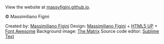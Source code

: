 View the website at [massyfigini.github.io](https://massyfigini.github.io).

© Massimiliano Figini

Created by: [Massimiliano Figini](https://massyfigini.github.io)
Design: [Massimiliano Figini](http://massyfigini.github.io) + [HTML5 UP](https://html5up.net) + [Font Awesome](https://fortawesome.github.com/Font-Awesome) 
Background image: [The Matrix](https://www.warnerbros.com/movies/matrix)
Source code editor: [Sublime Text](https://www.sublimetext.com/)
